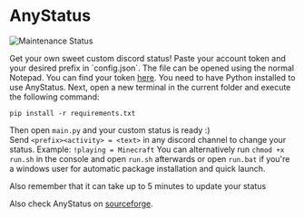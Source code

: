 <h1> AnyStatus </h1>
<p> <img src="https://img.shields.io/badge/Maintained%3F-Yes-green/?style=for-the-badge.png" alt="Maintenance Status"> </p>
Get your own sweet custom discord status!
Paste your account token and your desired prefix in `config.json`. The file can be opened using the normal Notepad. You can find your token <a href="https://www.youtube.com/watch?v=YEgFvgg7ZPI">here</a>.
You need to have Python installed to use AnyStatus.
Next, open a new terminal in the current folder and execute the following command:

    pip install -r requirements.txt
 Then open `main.py` and your custom status is ready :)   
 Send `<prefix><activity> = <text>` in any discord channel to change your status. Example: `!playing = Minecraft`
 You can alternatively run `chmod +x run.sh` in the console and open `run.sh` afterwards or open `run.bat` if you're a windows user for automatic package installation and quick launch.

Also remember that it can take up to 5 minutes to update your status

Also check AnyStatus on <a href="https://sourceforge.net/projects/anystatus/"> sourceforge</a>.
